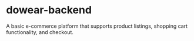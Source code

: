 # dowear-backend
A basic e-commerce platform that supports product listings, shopping cart functionality, and checkout.

